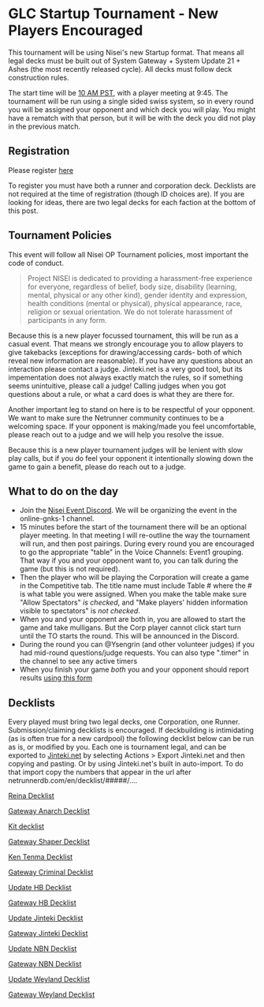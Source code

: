 # GLC Startup Tournament - New Players Encouraged

This tournament will be using Nisei's new Startup format. That means all legal decks must be built out of System Gateway + System Update 21 + Ashes (the most recently released cycle). All decks must follow deck construction rules.

The start time will be [10 AM PST](https://time.is/Los_Angeles), with a player meeting at 9:45. The tournament will be run using a single sided swiss system, so in every round you will be assigned your opponent and which deck you will play. You might have a rematch with that person, but it will be with the deck you did not play in the previous match.

## Registration

Please register [here](https://docs.google.com/forms/d/1XYeIidJ0xXI8gGNFwyc79ll_1J71JB5-QUGYBkykjo0/edit)

To register you must have both a runner and corporation deck. Decklists are not required at the time of registration (though ID choices are). If you are looking for ideas, there are two legal decks for each faction at the bottom of this post.

## Tournament Policies
This event will follow all Nisei OP Tournament policies, most important the code of conduct.

> Project NISEl is dedicated to providing a harassment-free experience for everyone, regardless of belief, body size, disability (learning, mental, physical or any other kind), gender identity and expression, health conditions (mental or physical), physical appearance, race, religion or sexual orientation. We do not tolerate harassment of participants in any form.

Because this is a new player focussed tournament, this will be run as a casual event. That means we strongly encourage you to allow players to give takebacks (exceptions for drawing/accessing cards- both of which reveal new information are reasonable). If you have any questions about an interaction please contact a judge. Jinteki.net is a very good tool, but its impementation does not always exactly match the rules, so if something seems unintuitive, please call a judge! Calling judges when you got questions about a rule, or what a card does is what they are there for.

Another important leg to stand on here is to be respectful of your opponent. We want to make sure the Netrunner community continues to be a welcoming space. If your opponent is making/made you feel uncomfortable, please reach out to a judge and we will help you resolve the issue.

Because this is a new player tournament judges will be lenient with slow play calls, but if you do feel your opponent it intentionally slowing down the game to gain a benefit, please do reach out to a judge.


## What to do on the day

- Join the [Nisei Event Discord](https://discord.gg/T9mTp8bszR). We will be organizing the event in the online-gnks-1 channel.
- 15 minutes before the start of the tournament there will be an optional player meeting. In that meeting I will re-outline the way the tournament will run, and then post pairings. During every round you are encouraged to go the appropriate "table" in the Voice Channels: Event1 grouping. That way if you and your opponent want to, you can talk during the game (but this is not required).
- Then the player who will be playing the Corporation will create a game in the Competitive tab. The title name must include Table # where the # is what table you were assigned. When you make the table make sure "Allow Spectators" _is checked_, and "Make players' hidden information visible to spectators" is _not checked_.
- When you and your opponent are both in, you are allowed to start the game and take mulligans. But the Corp player cannot click start turn until the TO starts the round. This will be announced in the Discord.
- During the round you can @Ysengrin (and other volunteer judges) if you had mid-round questions/judge requests. You can also type ".timer" in the channel to see any active timers
- When you finish your game *both* you and your opponent should report results [using this form](https://forms.gle/c4dK1AxHFQK9vWj6A)

## Decklists

Every played must bring two legal decks, one Corporation, one Runner. Submission/claiming decklists is encouraged. If deckbuilding is intimidating (as is often true for a new cardpool) the following decklist below can be run as is, or modified by you. Each one is tournament legal, and can be exported to [Jinteki.net](jinteki.net) by selecting Actions > Export Jinteki.net and then copying and pasting. Or by using Jinteki.net's built in auto-import. To do that import copy the numbers that appear in the url after netrunnerdb.com/en/decklist/#####/....

[Reina Decklist]()

[Gateway Anarch Decklist]()

[Kit decklist]()

[Gateway Shaper Decklist]()

[Ken Tenma Decklist]()

[Gateway Criminal Decklist]()

[Update HB Decklist]()

[Gateway HB Decklist]()

[Update Jinteki Decklist]()

[Gateway Jinteki Decklist]()

[Update NBN Decklist]()

[Gateway NBN Decklist]()

[Update Weyland Decklist]()

[Gateway Weyland Decklist]()